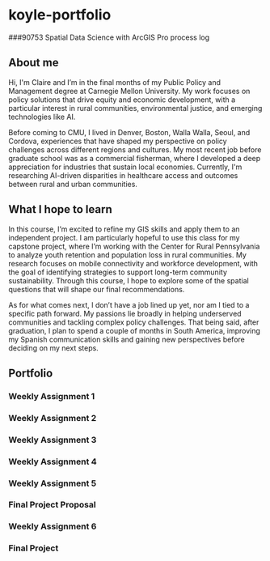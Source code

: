 # koyle-portfolio
###90753 Spatial Data Science with ArcGIS Pro process log
## About me 

Hi, I'm Claire and I’m in the final months of my Public Policy and Management degree at Carnegie Mellon University. My work focuses on policy solutions that drive equity and economic development, with a particular interest in rural communities, environmental justice, and emerging technologies like AI.

Before coming to CMU, I lived in Denver, Boston, Walla Walla, Seoul, and Cordova, experiences that have shaped my perspective on policy challenges across different regions and cultures. My most recent job before graduate school was as a commercial fisherman, where I developed a deep appreciation for industries that sustain local economies. Currently, I'm researching AI-driven disparities in healthcare access and outcomes between rural and urban communities. 

## What I hope to learn 

In this course, I’m excited to refine my GIS skills and apply them to an independent project. I am particularly hopeful to use this class for my capstone project, where I’m working with the Center for Rural Pennsylvania to analyze youth retention and population loss in rural communities. My research focuses on mobile connectivity and workforce development, with the goal of identifying strategies to support long-term community sustainability. Through this course, I hope to explore some of the spatial questions that will shape our final recommendations.

As for what comes next, I don’t have a job lined up yet, nor am I tied to a specific path forward. My passions lie broadly in helping underserved communities and tackling complex policy challenges. That being said, after graduation, I plan to spend a couple of months in South America, improving my Spanish communication skills and gaining new perspectives before deciding on my next steps.

## Portfolio

### Weekly Assignment 1

### Weekly Assignment 2

### Weekly Assignment 3

### Weekly Assignment 4

### Weekly Assignment 5

### Final Project Proposal

### Weekly Assignment 6

### Final Project

